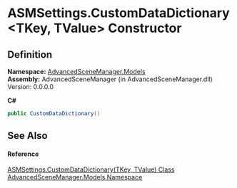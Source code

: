 # ASMSettings.CustomDataDictionary&lt;TKey, TValue&gt; Constructor




## Definition
**Namespace:** <a href="N_AdvancedSceneManager_Models.md">AdvancedSceneManager.Models</a>  
**Assembly:** AdvancedSceneManager (in AdvancedSceneManager.dll) Version: 0.0.0.0

**C#**
``` C#
public CustomDataDictionary()
```



## See Also


#### Reference
<a href="T_AdvancedSceneManager_Models_ASMSettings_CustomDataDictionary_2.md">ASMSettings.CustomDataDictionary(TKey, TValue) Class</a>  
<a href="N_AdvancedSceneManager_Models.md">AdvancedSceneManager.Models Namespace</a>  
